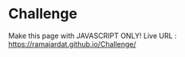 # Challenge

Make this page with JAVASCRIPT ONLY!
Live URL : https://ramajardat.github.io/Challenge/
